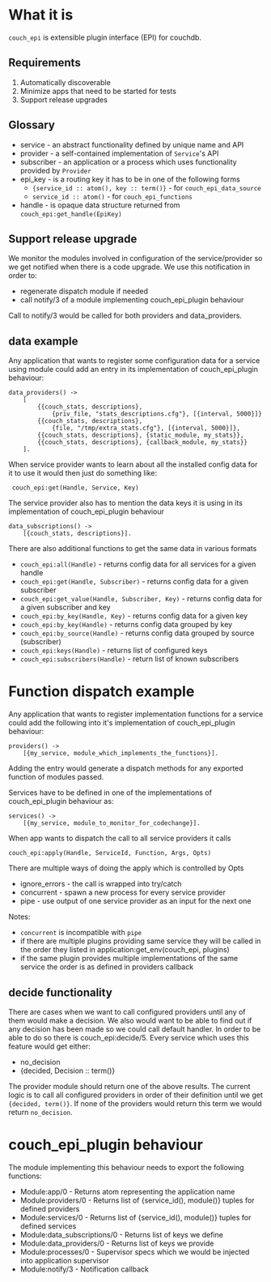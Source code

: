 # What it is

`couch_epi` is extensible plugin interface (EPI) for couchdb.

## Requirements

  1. Automatically discoverable
  2. Minimize apps that need to be started for tests
  3. Support release upgrades

## Glossary

  * service - an abstract functionality defined by unique name and API
  * provider - a self-contained implementation of `Service`'s API
  * subscriber - an application or a process which uses functionality provided by `Provider`
  * epi_key - is a routing key it has to be in one of the following forms
    - `{service_id :: atom(), key :: term()}` - for `couch_epi_data_source`
    - `service_id :: atom()` - for `couch_epi_functions`
  * handle - is opaque data structure returned from `couch_epi:get_handle(EpiKey)`

## Support release upgrade

We monitor the modules involved in configuration of the service/provider so we
get notified when there is a code upgrade. We use this notification in order to:

  - regenerate dispatch module if needed
  - call notify/3 of a module implementing couch_epi_plugin behaviour

Call to notify/3 would be called for both providers and data_providers.

## data example

Any application that wants to register some configuration data for a service using module
could add an entry in its implementation of couch_epi_plugin behaviour:

    data_providers() ->
        [
            {{couch_stats, descriptions},
                {priv_file, "stats_descriptions.cfg"}, [{interval, 5000}]}
            {{couch_stats, descriptions},
                {file, "/tmp/extra_stats.cfg"}, [{interval, 5000}]},
            {{couch_stats, descriptions}, {static_module, my_stats}},
            {{couch_stats, descriptions}, {callback_module, my_stats}}
        ].

When service provider wants to learn about all the installed config data for it to use
it would then just do something like:


     couch_epi:get(Handle, Service, Key)

The service provider also has to mention the data keys it is using in its
implementation of couch_epi_plugin behaviour

    data_subscriptions() ->
        [{couch_stats, descriptions}].

There are also additional functions to get the same data in various formats

- `couch_epi:all(Handle)` - returns config data for all services for a given handle
- `couch_epi:get(Handle, Subscriber)` - returns config data for a given subscriber
- `couch_epi:get_value(Handle, Subscriber, Key)` - returns config data for a given subscriber and key
- `couch_epi:by_key(Handle, Key)` - returns config data for a given key
- `couch_epi:by_key(Handle)` - returns config data grouped by key
- `couch_epi:by_source(Handle)` - returns config data grouped by source (subscriber)
- `couch_epi:keys(Handle)` - returns list of configured keys
- `couch_epi:subscribers(Handle)` - return list of known subscribers


# Function dispatch example

Any application that wants to register implementation functions for a service
could add the following into it's implementation of couch_epi_plugin behaviour:

    providers() ->
        [{my_service, module_which_implements_the_functions}].

Adding the entry would generate a dispatch methods for any exported function
of modules passed.

Services have to be defined in one of the implementations of couch_epi_plugin
behaviour as:

    services() ->
        [{my_service, module_to_monitor_for_codechange}].

When app wants to dispatch the call to all service providers it calls

    couch_epi:apply(Handle, ServiceId, Function, Args, Opts)

There are multiple ways of doing the apply which is controlled by Opts

  - ignore_errors - the call is wrapped into try/catch
  - concurrent - spawn a new process for every service provider
  - pipe - use output of one service provider as an input for the next one

Notes:

  - `concurrent` is incompatible with `pipe`
  - if there are multiple plugins providing same service they will be called in the order
    they listed in application:get_env(couch_epi, plugins)
  - if the same plugin provides multiple implementations of the same service
    the order is as defined in providers callback

## decide functionality

There are cases when we want to call configured providers until any of them
would make a decision. We also would want to be able to find out if any
decision has been made so we could call default handler. In order to be able
to do so there is couch_epi:decide/5. Every service which uses this feature
would get either:

  - no_decision
  - {decided, Decision :: term()}

The provider module should return one of the above results. The current logic is
to call all configured providers in order of their definition until we get
`{decided, term()}`. If none of the providers would return this term we would
return `no_decision`.

# couch_epi_plugin behaviour

The module implementing this behaviour needs to export the following functions:

  - Module:app/0 - Returns atom representing the application name
  - Module:providers/0 - Returns list of {service_id(), module()} tuples
    for defined providers
  - Module:services/0 - Returns list of {service_id(), module()} tuples
    for defined services
  - Module:data_subscriptions/0 - Returns list of keys we define
  - Module:data_providers/0 - Returns list of keys we provide
  - Module:processes/0 - Supervisor specs which we would be injected into
    application supervisor
  - Module:notify/3 - Notification callback
